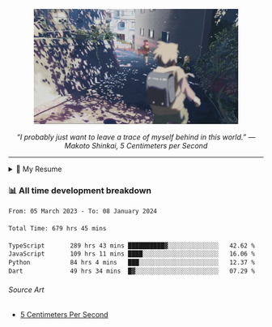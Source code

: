 <p align="center"><img src="asset/header.jpg" width="80%"/></p>
<p align="center"><i>“I probably just want to leave a trace of myself behind in this world.” ― Makoto Shinkai, 5 Centimeters per Second</i></p>

---

<details>
  <summary>📃 My Resume</summary>

### Education

- 📖 **Computer Science**\
📆 10/2021 - present\
📍 **Thang Long University** - Hoang Mai, Hanoi, Vietnam

### Experience

<img align="right" src="https://img.shields.io/badge/Figma-F24E1E?style=flat&logo=figma&logoColor=white"/>
<img align="right" src="https://img.shields.io/badge/node.js-6DA55F?style=flat&logo=node.js&logoColor=white"/>
<img align="right" src="https://img.shields.io/badge/Next.js-black?style=flat&logo=next.js&logoColor=white"/>
<img align="right" src="https://img.shields.io/badge/TypeScript-007ACC?style=flat&logo=typescript&logoColor=white"/>


- 👨‍💻 **Frontend Web Intern**\
📆 07/2023 - present\
📍 **MQ ICT Solutions** - Hoang Mai, Hanoi, Vietnam
</details>

### 📊 All time development breakdown

<!--START_SECTION:waka-->

```txt
From: 05 March 2023 - To: 08 January 2024

Total Time: 679 hrs 45 mins

TypeScript       289 hrs 43 mins ██████████▓░░░░░░░░░░░░░░   42.62 %
JavaScript       109 hrs 11 mins ████░░░░░░░░░░░░░░░░░░░░░   16.06 %
Python           84 hrs 4 mins   ███░░░░░░░░░░░░░░░░░░░░░░   12.37 %
Dart             49 hrs 34 mins  █▓░░░░░░░░░░░░░░░░░░░░░░░   07.29 %
```

<!--END_SECTION:waka-->

###### Source Art

-  [5 Centimeters Per Second](https://wallhaven.cc/w/nrowq1)

